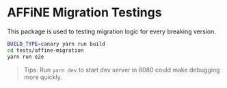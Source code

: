 # AFFiNE Migration Testings

This package is used to testing migration logic for every breaking version.

```sh
BUILD_TYPE=canary yarn run build
cd tests/affine-migration
yarn run e2e
```

> Tips:
> Run `yarn dev` to start dev server in 8080 could make debugging more quickly.
